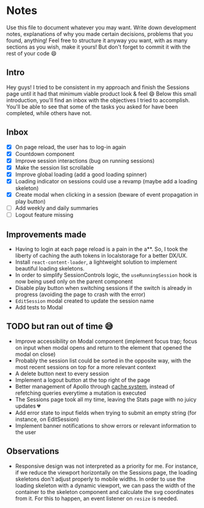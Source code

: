 # Notes

Use this file to document whatever you may want.
Write down development notes, explanations of why you made certain decisions, problems that you found, anything!
Feel free to structure it anyway you want, with as many sections as you wish, make it yours!
But don't forget to commit it with the rest of your code 😄

## Intro

Hey guys! I tried to be consistent in my approach and finish the Sessions page until it had that minimum viable product look & feel 😄 Below this small introduction, you'll find an inbox with the objectives I tried to accomplish. You'll be able to see that some of the tasks you asked for have been completed, while others have not.

## Inbox

- [x] On page reload, the user has to log-in again
- [x] Countdown component
- [x] Improve session interactions (bug on running sessions)
- [x] Make the session list scrollable
- [x] Improve global loading (add a good loading spinner)
- [x] Loading indicator on sessions could use a revamp (maybe add a loading skeleton)
- [x] Create modal when clicking in a session (beware of event propagation in play button)
- [ ] Add weekly and daily summaries
- [ ] Logout feature missing

## Improvements made

- Having to login at each page reload is a pain in the a\*\*. So, I took the liberty of caching the auth tokens in localstorage for a better DX/UX.
- Install `react-content-loader`, a lightweight solution to implement beautiful loading skeletons.
- In order to simplify SessionControls logic, the `useRunningSession` hook is now being used only on the parent component
- Disable play button when switching sessions if the switch is already in progress (avoiding the page to crash with the error)
- `EditSession` modal created to update the session name
- Add tests to Modal

## TODO but ran out of time 😅

- Improve accessibility on Modal component (implement focus trap; focus on input when modal opens and return to the element that opened the modal on close)
- Probably the session list could be sorted in the opposite way, with the most recent sessions on top for a more relevant context
- A delete button next to every session
- Implement a logout button at the top right of the page
- Better management of Apollo through [cache system](https://www.apollographql.com/docs/react/caching/cache-configuration/), instead of refetching queries everytime a mutation is executed
- The Sessions page took all my time, leaving the Stats page with no juicy updates 💔
- Add error state to input fields when trying to submit an empty string (for instance, on EditSession)
- Implement banner notifications to show errors or relevant information to the user

## Observations

- Responsive design was not interpreted as a priority for me. For instance, if we reduce the viewport horizontally on the Sessions page, the loading skeletons don't adjust properly to mobile widths. In order to use the loading skeleton with a dynamic viewport, we can pass the width of the container to the skeleton component and calculate the svg coordinates from it. For this to happen, an event listener on `resize` is needed.
